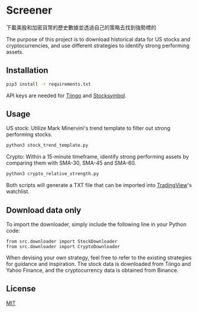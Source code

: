 # Screener

下載美股和加密貨幣的歷史數據並透過自己的策略去找到強勢標的

The purpose of this project is to download historical data for US stocks and cryptocurrencies, and use different strategies to identify strong performing assets.

## Installation

```bash
pip3 install -r requirements.txt
```

API keys are needed for [Tiingo](https://tiingo.com/) and [Stocksymbol](https://stock-symbol.herokuapp.com).

## Usage
US stock: Utilize Mark Minervini's trend template to filter out strong performing stocks.

```bash
python3 stock_trend_template.py
```

Crypto: Within a 15-minute timeframe, identify strong performing assets by comparing them with SMA-30, SMA-45 and SMA-60.

```bash
python3 crypto_relative_strength.py
```

Both scripts will generate a TXT file that can be imported into [TradingView](https://www.tradingview.com/)'s watchlist.


## Download data only
To import the downloader, simply include the following line in your Python code:

```python3
from src.downloader import StockDownloader
from src.downloader import CryptoDownloader
```

When devising your own strategy, feel free to refer to the existing strategies for guidance and inspiration. The stock data is downloaded from Tiingo and Yahoo Finance, and the cryptocurrency data is obtained from Binance.


## License

[MIT](https://choosealicense.com/licenses/mit/)
